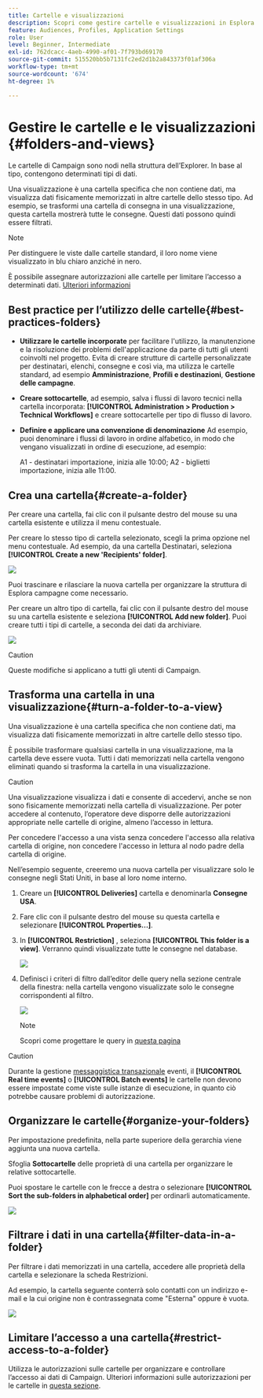 ```yaml
---
title: Cartelle e visualizzazioni
description: Scopri come gestire cartelle e visualizzazioni in Esplora campagne
feature: Audiences, Profiles, Application Settings
role: User
level: Beginner, Intermediate
exl-id: 762dcacc-4aeb-4990-af01-7f793bd69170
source-git-commit: 515520bb5b7131fc2ed2d1b2a843373f01af306a
workflow-type: tm+mt
source-wordcount: '674'
ht-degree: 1%

---
```


# Gestire le cartelle e le visualizzazioni {#folders-and-views}

Le cartelle di Campaign sono nodi nella struttura dell’Explorer. In base al tipo, contengono determinati tipi di dati.

Una visualizzazione è una cartella specifica che non contiene dati, ma visualizza dati fisicamente memorizzati in altre cartelle dello stesso tipo. Ad esempio, se trasformi una cartella di consegna in una visualizzazione, questa cartella mostrerà tutte le consegne. Questi dati possono quindi essere filtrati.


>[!NOTE]
>Per distinguere le viste dalle cartelle standard, il loro nome viene visualizzato in blu chiaro anziché in nero.
>

È possibile assegnare autorizzazioni alle cartelle per limitare l’accesso a determinati dati. [Ulteriori informazioni](#restrict-access-to-a-folder)

## Best practice per l’utilizzo delle cartelle{#best-practices-folders}

* **Utilizzare le cartelle incorporate** per facilitare l&#39;utilizzo, la manutenzione e la risoluzione dei problemi dell&#39;applicazione da parte di tutti gli utenti coinvolti nel progetto. Evita di creare strutture di cartelle personalizzate per destinatari, elenchi, consegne e così via, ma utilizza le cartelle standard, ad esempio **Amministrazione**, **Profili e destinazioni**, **Gestione delle campagne**.

* **Creare sottocartelle**, ad esempio, salva i flussi di lavoro tecnici nella cartella incorporata: **[!UICONTROL Administration > Production > Technical Workflows]** e creare sottocartelle per tipo di flusso di lavoro.

* **Definire e applicare una convenzione di denominazione** Ad esempio, puoi denominare i flussi di lavoro in ordine alfabetico, in modo che vengano visualizzati in ordine di esecuzione, ad esempio:

  A1 - destinatari importazione, inizia alle 10:00; A2 - biglietti importazione, inizia alle 11:00.

## Crea una cartella{#create-a-folder}

Per creare una cartella, fai clic con il pulsante destro del mouse su una cartella esistente e utilizza il menu contestuale.

Per creare lo stesso tipo di cartella selezionato, scegli la prima opzione nel menu contestuale. Ad esempio, da una cartella Destinatari, seleziona **[!UICONTROL Create a new 'Recipients' folder]**.

![](assets/create-recipient-folder.png)

Puoi trascinare e rilasciare la nuova cartella per organizzare la struttura di Esplora campagne come necessario.

Per creare un altro tipo di cartella, fai clic con il pulsante destro del mouse su una cartella esistente e seleziona **[!UICONTROL Add new folder]**. Puoi creare tutti i tipi di cartelle, a seconda dei dati da archiviare.

![](assets/add-new-folder.png)

>[!CAUTION]
>Queste modifiche si applicano a tutti gli utenti di Campaign.
>

## Trasforma una cartella in una visualizzazione{#turn-a-folder-to-a-view}

Una visualizzazione è una cartella specifica che non contiene dati, ma visualizza dati fisicamente memorizzati in altre cartelle dello stesso tipo.

È possibile trasformare qualsiasi cartella in una visualizzazione, ma la cartella deve essere vuota. Tutti i dati memorizzati nella cartella vengono eliminati quando si trasforma la cartella in una visualizzazione.

>[!CAUTION]
>
>Una visualizzazione visualizza i dati e consente di accedervi, anche se non sono fisicamente memorizzati nella cartella di visualizzazione. Per poter accedere al contenuto, l’operatore deve disporre delle autorizzazioni appropriate nelle cartelle di origine, almeno l’accesso in lettura.
>
>Per concedere l&#39;accesso a una vista senza concedere l&#39;accesso alla relativa cartella di origine, non concedere l&#39;accesso in lettura al nodo padre della cartella di origine.

Nell’esempio seguente, creeremo una nuova cartella per visualizzare solo le consegne negli Stati Uniti, in base al loro nome interno.

1. Creare un **[!UICONTROL Deliveries]** cartella e denominarla **Consegne USA**.
1. Fare clic con il pulsante destro del mouse su questa cartella e selezionare **[!UICONTROL Properties...]**.
1. In **[!UICONTROL Restriction]** , seleziona **[!UICONTROL This folder is a view]**. Verranno quindi visualizzate tutte le consegne nel database.

   ![](assets/this-folder-is-a-view.png)

1. Definisci i criteri di filtro dall’editor delle query nella sezione centrale della finestra: nella cartella vengono visualizzate solo le consegne corrispondenti al filtro.

   ![](assets/filter-view.png)

   >[!NOTE]
   >
   >Scopri come progettare le query in [questa pagina](create-filters.md#advanced-filters)


>[!CAUTION]
>
>Durante la gestione [messaggistica transazionale](../send/transactional.md) eventi, il **[!UICONTROL Real time events]** o **[!UICONTROL Batch events]** le cartelle non devono essere impostate come viste sulle istanze di esecuzione, in quanto ciò potrebbe causare problemi di autorizzazione.

## Organizzare le cartelle{#organize-your-folders}

Per impostazione predefinita, nella parte superiore della gerarchia viene aggiunta una nuova cartella.

Sfoglia **Sottocartelle** delle proprietà di una cartella per organizzare le relative sottocartelle.

Puoi spostare le cartelle con le frecce a destra o selezionare **[!UICONTROL Sort the sub-folders in alphabetical order]** per ordinarli automaticamente.

![](assets/sort-folders.png)


## Filtrare i dati in una cartella{#filter-data-in-a-folder}

Per filtrare i dati memorizzati in una cartella, accedere alle proprietà della cartella e selezionare la scheda Restrizioni.

Ad esempio, la cartella seguente conterrà solo contatti con un indirizzo e-mail e la cui origine non è contrassegnata come &quot;Esterna&quot; oppure è vuota.

![](assets/add-a-filter-to-a-folder.png)


## Limitare l’accesso a una cartella{#restrict-access-to-a-folder}

Utilizza le autorizzazioni sulle cartelle per organizzare e controllare l’accesso ai dati di Campaign. Ulteriori informazioni sulle autorizzazioni per le cartelle in [questa sezione](../start/folder-permissions.md).
